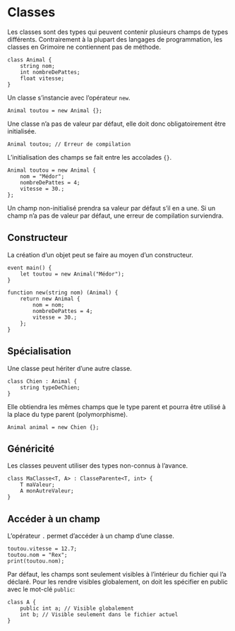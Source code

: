 # Classes

Les classes sont des types qui peuvent contenir plusieurs champs de types différents.
Contrairement à la plupart des langages de programmation, les classes en Grimoire ne contiennent pas de méthode.

```grimoire
class Animal {
    string nom;
    int nombreDePattes;
    float vitesse;
}
```

Un classe s’instancie avec l’opérateur `new`.
```grimoire
Animal toutou = new Animal {};
```
Une classe n’a pas de valeur par défaut, elle doit donc obligatoirement être initialisée.
```grimoire
Animal toutou; // Erreur de compilation
```

L’initialisation des champs se fait entre les accolades `{}`.
```grimoire
Animal toutou = new Animal {
	nom = "Médor";
	nombreDePattes = 4;
    vitesse = 30.;
};
```
Un champ non-initialisé prendra sa valeur par défaut s’il en a une.
Si un champ n’a pas de valeur par défaut, une erreur de compilation surviendra.

## Constructeur

La création d’un objet peut se faire au moyen d’un constructeur.
```grimoire
event main() {
    let toutou = new Animal("Médor");
}

function new(string nom) (Animal) {
    return new Animal {
        nom = nom;
        nombreDePattes = 4;
        vitesse = 30.;
    };
}
```

## Spécialisation

Une classe peut hériter d’une autre classe.
```grimoire
class Chien : Animal {
    string typeDeChien;
}
```
Elle obtiendra les mêmes champs que le type parent et pourra être utilisé à la place du type parent (polymorphisme).
```grimoire
Animal animal = new Chien {};
```

## Généricité

Les classes peuvent utiliser des types non-connus à l’avance.
```grimoire
class MaClasse<T, A> : ClasseParente<T, int> {
	T maValeur;
	A monAutreValeur;
}
```

## Accéder à un champ

L’opérateur `.` permet d’accéder à un champ d’une classe.
```grimoire
toutou.vitesse = 12.7;
toutou.nom = "Rex";
print(toutou.nom);
```

Par défaut, les champs sont seulement visibles à l’intérieur du fichier qui l’a déclaré.
Pour les rendre visibles globalement, on doit les spécifier en public avec le mot-clé `public`:
```grimoire
class A {
	public int a; // Visible globalement
	int b; // Visible seulement dans le fichier actuel
}
```